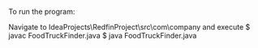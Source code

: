 To run the program:

Navigate to IdeaProjects\RedfinProject\src\com\company and execute
$ javac FoodTruckFinder.java
$ java FoodTruckFinder.java